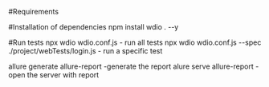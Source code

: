 #Requirements

#Installation of dependencies
npm install wdio . --y

#Run tests
npx wdio wdio.conf.js  - run all tests
npx wdio wdio.conf.js --spec ./project/webTests/login.js - run a specific test

allure generate allure-report -generate the report
alure serve allure-report -open the server with report

